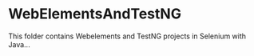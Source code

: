 # WebElementsAndTestNG

This folder contains Webelements and TestNG projects in Selenium with Java...
